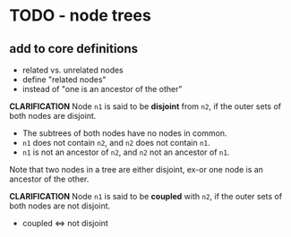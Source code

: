 
<!-- ======================================================================= -->
# TODO - node trees

<!-- ======================================================================= -->
## add to core definitions

* related vs. unrelated nodes
* define "related nodes"
* instead of "one is an ancestor of the other"

**CLARIFICATION**
Node `n1` is said to be **disjoint** from `n2`,
if the outer sets of both nodes are disjoint.

* The subtrees of both nodes have no nodes in common.
* `n1` does not contain `n2`, and `n2` does not contain `n1`.
* `n1` is not an ancestor of `n2`, and `n2` not an ancestor of `n1`.

Note that two nodes in a tree are either disjoint,
ex-or one node is an ancestor of the other.

**CLARIFICATION**
Node `n1` is said to be **coupled** with `n2`,
if the outer sets of both nodes are not disjoint.

* coupled <=> not disjoint

